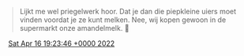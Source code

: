 > Lijkt me wel priegelwerk hoor\. Dat je dan die piepkleine uiers moet vinden voordat je ze kunt melken\. Nee, wij kopen gewoon in de supermarkt onze amandelmelk\. 🌰

<img src="../../media/tweet.ico" width="12" /> [Sat Apr 16 19:23:46 +0000 2022](https://twitter.com/DromerDenker/status/1515410640936083456)